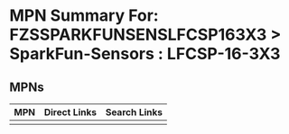 



# MPN Summary For: FZSSPARKFUNSENSLFCSP163X3 > SparkFun-Sensors : LFCSP-16-3X3

## MPNs
  

|MPN|Direct Links|Search Links|
| :--- | :--- | :--- |
||||
